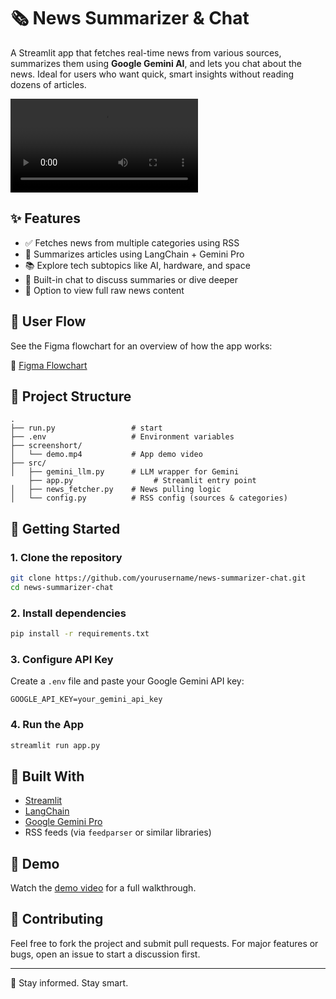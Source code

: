 # 🗞️ News Summarizer & Chat

A Streamlit app that fetches real-time news from various sources, summarizes them using **Google Gemini AI**, and lets you chat about the news. Ideal for users who want quick, smart insights without reading dozens of articles.

![Demo](screenshorts/demo.mp4)

## ✨ Features

- ✅ Fetches news from multiple categories using RSS
- 🧠 Summarizes articles using LangChain + Gemini Pro
- 📚 Explore tech subtopics like AI, hardware, and space
- 💬 Built-in chat to discuss summaries or dive deeper
- 🔎 Option to view full raw news content

## 🧭 User Flow

See the Figma flowchart for an overview of how the app works:

📌 [Figma Flowchart](https://www.figma.com/board/bRqdVxbwbW3wXfIl0tDbP5/News-Summarizer-%26-Chat?node-id=0-1&t=T6l3JVIva6vOWfzU-1)

## 📁 Project Structure

```
.
├── run.py                 # start
├── .env                   # Environment variables
├── screenshort/
│   └── demo.mp4           # App demo video
├── src/
│   ├── gemini_llm.py      # LLM wrapper for Gemini
    ├── app.py                  # Streamlit entry point
│   ├── news_fetcher.py    # News pulling logic
│   └── config.py          # RSS config (sources & categories)
```

## 🚀 Getting Started

### 1. Clone the repository

```bash
git clone https://github.com/yourusername/news-summarizer-chat.git
cd news-summarizer-chat
```

### 2. Install dependencies

```bash
pip install -r requirements.txt
```

### 3. Configure API Key

Create a `.env` file and paste your Google Gemini API key:

```env
GOOGLE_API_KEY=your_gemini_api_key
```

### 4. Run the App

```bash
streamlit run app.py
```

## 🧠 Built With

- [Streamlit](https://streamlit.io/)
- [LangChain](https://www.langchain.com/)
- [Google Gemini Pro](https://ai.google.dev/)
- RSS feeds (via `feedparser` or similar libraries)

## 🎥 Demo

Watch the [demo video](screenshort/demo.mp4) for a full walkthrough.

## 🤝 Contributing

Feel free to fork the project and submit pull requests. For major features or bugs, open an issue to start a discussion first.

---

📰 Stay informed. Stay smart.
